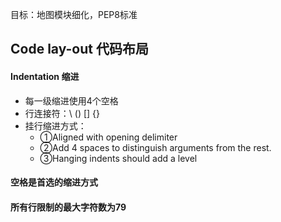 目标：地图模块细化，PEP8标准



## Code lay-out 代码布局

#### Indentation 缩进

-  每一级缩进使用4个空格
- 行连接符：\  ()  []  {}
- 挂行缩进方式：
  - ①Aligned with opening delimiter
  - ②Add 4 spaces to distinguish arguments from the rest.
  - ③Hanging indents should add a level

#### 空格是首选的缩进方式

#### 所有行限制的最大字符数为79